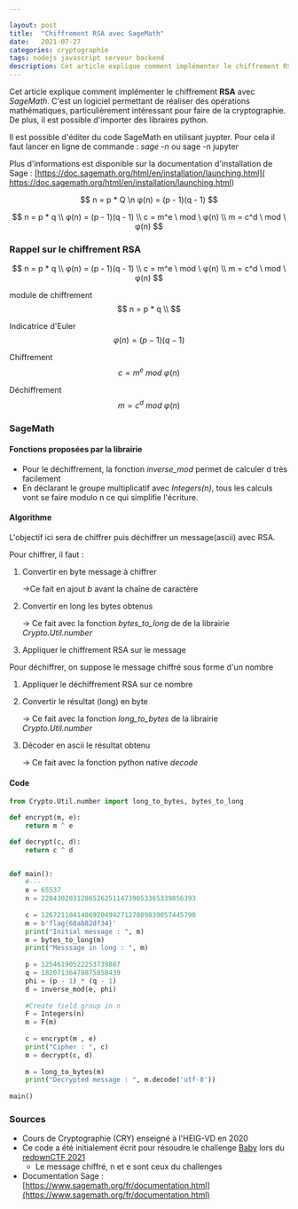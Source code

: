 ```yaml
---

layout: post
title:  "Chiffrement RSA avec SageMath"
date:   2021-07-27
categories: cryptographie
tags: nodejs javascript serveur backend
description: Cet article explique comment implémenter le chiffrement RSA avec SageMath. C'est un logiciel permettant de réaliser des opérations mathématiques, particulièrement intéressant pour faire de la cryptographie. De plus, il est possible d'importer des libraires python.
---
```


Cet article explique comment implémenter le chiffrement **RSA** avec *SageMath*. C'est un logiciel permettant de réaliser des opérations mathématiques, particulièrement intéressant pour faire de la cryptographie. De plus, il est possible d'importer des libraires python.

Il est possible d'éditer du code SageMath en utilisant juypter. Pour cela il faut lancer en ligne de commande : *sage -n* ou sage -n jupyter

Plus d'informations est disponible sur la documentation d'installation de Sage : [https://doc.sagemath.org/html/en/installation/launching.html]( https://doc.sagemath.org/html/en/installation/launching.html)

$$
n = p * Q \n
φ(n) = (p - 1)(q - 1)
$$

$$
n = p * q \\
φ(n) = (p - 1)(q - 1) \\
c = m^e \ mod \ φ(n) \\
m = c^d \ mod \ φ(n)
$$


### Rappel sur le chiffrement RSA


$$
n = p * q \\
φ(n) = (p - 1)(q - 1) \\
c = m^e \ mod \ φ(n) \\
m = c^d \ mod \ φ(n)
$$

module de chiffrement
$$
n = p * q \\
$$

Indicatrice d'Euler
$$
φ(n) = (p - 1)(q - 1)
$$

Chiffrement
$$
c = m^e \ mod \ φ(n) 
$$

Déchiffrement
$$
m = c^d \ mod \ φ(n)
$$



### SageMath

#### Fonctions proposées par la librairie

- Pour le déchiffrement, la fonction  *inverse_mod* permet de calculer d très facilement
- En déclarant le groupe multiplicatif avec *Integers(n)*, tous les calculs vont se faire modulo n ce qui simplifie l'écriture.



#### Algorithme

L'objectif ici sera de chiffrer puis déchiffrer un message(ascii) avec RSA.

Pour chiffrer, il faut :

1. Convertir en byte message à chiffrer 

   ->Ce fait en ajout *b* avant la chaîne de caractère

2. Convertir en long les bytes obtenus

   -> Ce fait avec la fonction *bytes_to_long* de de la librairie *Crypto.Util.number*

3. Appliquer le chiffrement RSA sur le message

Pour déchiffrer, on suppose le message chiffré sous forme d'un nombre

1. Appliquer le déchiffrement RSA sur ce nombre

2. Convertir le résultat (long) en byte

   -> Ce fait avec la fonction *long_to_bytes* de la librairie *Crypto.Util.number*

3. Décoder en ascii le résultat obtenu

   -> Ce fait avec la fonction  python native *decode*

#### Code

```python
from Crypto.Util.number import long_to_bytes, bytes_to_long

def encrypt(m, e):
    return m ^ e

def decrypt(c, d):
    return c ^ d


def main():
    #---
    e = 65537
    n = 228430203128652625114739053365339856393
    
    c = 126721104148692049427127809839057445790
    m = b'flag{68ab82df34}'
    print("Initial message : ", m)
    m = bytes_to_long(m)
    print("Messsage in long : ", m)
    
    p = 12546190522253739887
    q = 18207136478875858439
    phi = (p - 1) * (q - 1)
    d = inverse_mod(e, phi)
    
    #Create field group in n
    F = Integers(n)
    m = F(m)
  
    c = encrypt(m , e)
    print("Cipher : ", c)
    m = decrypt(c, d)
    
    m = long_to_bytes(m)
    print("Decrypted message : ", m.decode('utf-8'))
    
main()

```



### Sources

- Cours de Cryptographie (CRY) enseigné à l'HEIG-VD en 2020
- Ce code a été initialement écrit pour résoudre le challenge [Baby](https://ctftime.org/task/16441) lors du  [redpwnCTF 2021](https://ctftime.org/event/1327)
  - Le message chiffré, n et e sont ceux du challenges
- Documentation Sage : [https://www.sagemath.org/fr/documentation.html](https://www.sagemath.org/fr/documentation.html)

